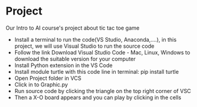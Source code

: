 # Project
Our Intro to AI course's project about tic tac toe game
- Install a terminal to run the code(VS Studio, Anaconda,....), in this project, we will use Visual Studio to run the source code
- Follow the link Download Visual Studio Code - Mac, Linux, Windows to download the suitable version for your computer
- Install Python extension in the VS Code
- Install module turtle with this code line in terminal: pip install turtle
- Open Project folder in VCS
- Click in to Graphic.py
- Run source code by clicking the triangle on the top right corner of VSC
- Then a X-O board appears and you can play by clicking in the cells

